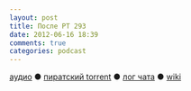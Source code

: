 ```yaml
---
layout: post
title: После РТ 293
date: 2012-06-16 18:39
comments: true
categories: podcast
---
```

[аудио](http://cdn.radio-t.com/rt293post.mp3) ● [пиратский torrent](http://pirates.radio-t.com/torrents/rt293post.mp3.torrent) ● [лог чата](http://chat.radio-t.com/logs/radio-t-293.html) ● [wiki](http://wiki.radio-t.com/%D0%9F%D0%BE%D1%81%D0%BB%D0%B5_%D0%A0%D0%A2_293)<audio src="http://cdn.radio-t.com/rt293post.mp3" preload="none">
